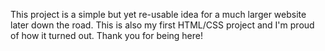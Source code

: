This project is a simple but yet re-usable idea for a much larger website later down the road. This is also my first HTML/CSS project and I'm proud of how it turned out. Thank you for being here!
